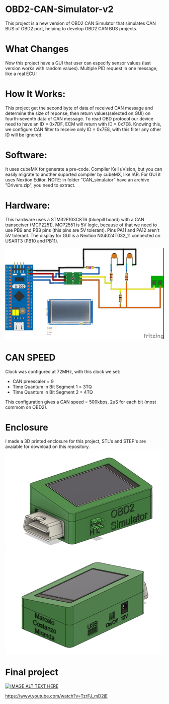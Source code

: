 # OBD2-CAN-Simulator-v2
This project is a new version of OBD2 CAN Simulator that simulates CAN BUS of OBD2 port, helping to develop OBD2 CAN BUS projects.

# What Changes
Now this project have a GUI that user can especify sensor values (last version works with random values).
Multiple PID request in one message, like a real ECU!

# How It Works:
This project get the second byte of data of received CAN message and determine the size of reponse, then return values(selected on GUI) on fourth-seventh data of CAN message.
To read OBD protocol our device need to have an ID = 0x7DF, ECM will return with ID = 0x7E8. Knowing this, we configure CAN filter to receive only ID = 0x7E8, with this filter any other ID will be ignored.

# Software:
It uses cubeMX for generate a pre-code. Compiler Keil uVision, but you can easily migrate to another suported compiler by cubeMX, like IAR.
For GUI it uses Nextion Editor.
NOTE: in folder "CAN_simulator" have an archive "Drivers.zip", you need to extract.

# Hardware:
This hardware uses a STM32F103C8T6 (bluepill board) with a CAN transceiver (MCP2251).
MCP2551 is 5V logic, because of that we need to use PB9 and PB8 pins (this pins are 5V tolerant). Pins PA11 and PA12 aren't 5V tolerant.
The display for GUI is a Nextion NX4024T032_11 connected on USART3 (PB10 and PB11).

![alt text for screen readers](/Images/2QnrXvz.jpg "Text to show on mouseover")

# CAN SPEED
Clock was configured at 72MHz, with this clock we set: 
* CAN preescaler = 9
* Time Quantum in Bit Segment 1 = 3TQ
* Time Quantum in Bit Segment 2 = 4TQ

This configuration gives a CAN speed = 500kbps, 2uS for each bit (most commom on OBD2).

# Enclosure
I made a 3D printed enclosure for this project, STL's and STEP's are avaiable for download on this repository.
![alt text for screen readers](/Images/foto1.PNG "Text to show on mouseover")
![alt text for screen readers](/Images/foto2.PNG "Text to show on mouseover")

# Final project
[![IMAGE ALT TEXT HERE](https://img.youtube.com/vi/TzrFJ_mD2jE/0.jpg)](https://www.youtube.com/watch?v=TzrFJ_mD2jE)

https://www.youtube.com/watch?v=TzrFJ_mD2jE
